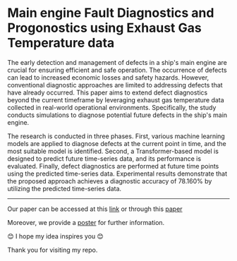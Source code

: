 # Main engine Fault Diagnostics and Progonostics using Exhaust Gas Temperature data

The early detection and management of defects in a ship's main engine are crucial for ensuring efficient and safe operation. The occurrence of defects can lead to increased economic losses and safety hazards. However, conventional diagnostic approaches are limited to addressing defects that have already occurred. This paper aims to extend defect diagnostics beyond the current timeframe by leveraging exhaust gas temperature data collected in real-world operational environments. Specifically, the study conducts simulations to diagnose potential future defects in the ship's main engine.

The research is conducted in three phases. First, various machine learning models are applied to diagnose defects at the current point in time, and the most suitable model is identified. Second, a Transformer-based model is designed to predict future time-series data, and its performance is evaluated. Finally, defect diagnostics are performed at future time points using the predicted time-series data. Experimental results demonstrate that the proposed approach achieves a diagnostic accuracy of 78.160% by utilizing the predicted time-series data.


---

Our paper can be accessed at this [link](https://www.dbpia.co.kr/journal/articleDetail?nodeId=NODE11964687) or through this [paper](https://github.com/MonoHaru/Engine-Fault-Diagnostics-and-Prognostics/blob/main/paper.pdf)  


Moreover, we provide a [poster](https://github.com/MonoHaru/Engine-Fault-Diagnostics-and-Prognostics/blob/main/poster.pdf) for further information.  

😊 I hope my idea inspires you 😊  

Thank you for visiting my repo.